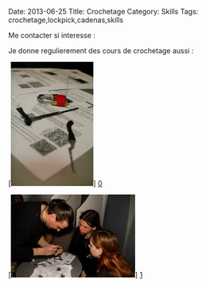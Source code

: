 Date: 2013-06-25
Title: Crochetage
Category: Skills
Tags: crochetage,lockpick,cadenas,skills

[0]: static/images/crochetage1.jpg  "Grande Version"
[1]: static/images/crochetage2.jpg  "Grande Version"

Me contacter si interesse :

Je donne regulierement des cours de crochetage aussi :

[![Email bussiere](static/images/crochetage1_thumb.jpg)] [0] 

[![Email bussiere](static/images/crochetage2_thumb.jpg)] [1] 



